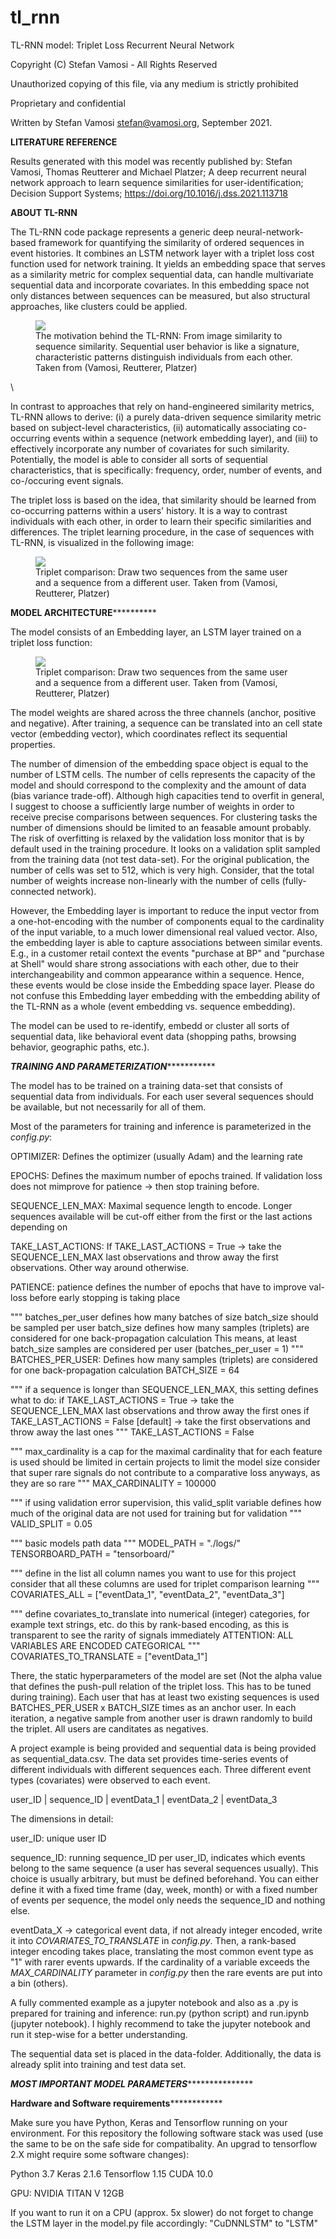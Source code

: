 # tl_rnn
TL-RNN model: Triplet Loss Recurrent Neural Network

Copyright (C) Stefan Vamosi - All Rights Reserved

Unauthorized copying of this file, via any medium is strictly prohibited

Proprietary and confidential

Written by Stefan Vamosi <stefan@vamosi.org>, September 2021.

**LITERATURE REFERENCE**

Results generated with this model was recently published by: Stefan Vamosi, Thomas Reutterer and Michael Platzer; A deep recurrent neural network approach to learn sequence similarities for user-identification; Decision Support Systems; https://doi.org/10.1016/j.dss.2021.113718


**ABOUT TL-RNN**

The TL-RNN code package represents a generic deep neural-network-based framework for quantifying the similarity of ordered sequences in event histories. It combines an LSTM network layer with a triplet loss cost function used for network training. It yields an embedding space that serves as a similarity metric for complex sequential data, can handle multivariate sequential data and incorporate covariates. In this embedding space not only distances between sequences can be measured, but also structural approaches, like clusters could be applied.

<figure><img src="images/running_example_seqs.png"><figcaption>The motivation behind the TL-RNN: From image similarity to sequence similarity. Sequential user behavior is like a signature, characteristic patterns distinguish individuals from each other. Taken from (Vamosi, Reutterer, Platzer)</figcaption></figure>\


In contrast to approaches that rely on hand-engineered similarity metrics, TL-RNN allows to derive: (i) a purely data-driven sequence similarity metric based on subject-level characteristics, (ii) automatically associating co-occurring events within a sequence (network embedding layer), and (iii) to effectively incorporate any number of covariates for such similarity. Potentially, the model is able to consider all sorts of sequential characteristics, that is specifically: frequency, order, number of events, and co-/occuring event signals.

The triplet loss is based on the idea, that similarity should be learned from co-occurring patterns within a users' history. It is a way to contrast individuals with each other, in order to learn their specific similarities and differences. The triplet learning procedure, in the case of sequences with TL-RNN, is visualized in the following image: 

<figure><img src="images/Sample_Draw_runningexample.png"><figcaption>Triplet comparison: Draw two sequences from the same user and a sequence from a different user. Taken from (Vamosi, Reutterer, Platzer)</figcaption></figure>


**********************************************************MODEL ARCHITECTURE********************************************************************

The model consists of an Embedding layer, an LSTM layer trained on a triplet loss function:

<figure><img src="images/Model_Structure.png"><figcaption>Triplet comparison: Draw two sequences from the same user and a sequence from a different user. Taken from (Vamosi, Reutterer, Platzer)</figcaption></figure>


The model weights are shared across the three channels (anchor, positive and negative). After training, a sequence can be translated into an cell state vector (embedding vector), which coordinates reflect its sequential properties.

The number of dimension of the embedding space object is equal to the number of LSTM cells. The number of cells represents the capacity of the model and should correspond to the complexity and the amount of data (bias variance trade-off). Although high capacities tend to overfit in general, I suggest to choose a sufficiently large number of weights in order to receive precise comparisons between sequences. For clustering tasks the number of dimensions should be limited to an feasable amount probably. The risk of overfitting is relaxed by the validation loss monitor that is by default used in the training procedure. It looks on a validation split sampled from the training data (not test data-set). For the original publication, the number of cells was set to 512, which is very high. Consider, that the total number of weights increase non-linearly with the number of cells (fully-connected network).

However, the Embedding layer is important to reduce the input vector from a one-hot-encoding with the number of components equal to the cardinality of the input variable, to a much lower dimensional real valued vector. Also, the embedding layer is able to capture associations between similar events. E.g., in a customer retail context the events "purchase at BP" and "purchase at Shell" would share strong associations with each other, due to their interchangeability and common appearance within a sequence. Hence, these events would be close inside the Embedding space layer. Please do not confuse this Embedding layer embedding with the embedding ability of the TL-RNN as a whole (event embedding vs. sequence embedding).


The model can be used to re-identify, embedd or cluster all sorts of sequential data, like behavioral event data (shopping paths, browsing behavior, geographic paths, etc.).


*****************************************************TRAINING AND PARAMETERIZATION****************************************************************

The model has to be trained on a training data-set that consists of sequential data from individuals. For each user several sequences should be available, but not necessarily for all of them. 

Most of the parameters for training and inference is parameterized in the *config.py*:


OPTIMIZER: Defines the optimizer (usually Adam) and the learning rate

EPOCHS: Defines the maximum number of epochs trained. If validation loss does not mimprove for patience -> then stop training before.

SEQUENCE_LEN_MAX: Maximal sequence length to encode. Longer sequences available will be cut-off either from the first or the last actions depending on 

TAKE_LAST_ACTIONS: If TAKE_LAST_ACTIONS = True -> take the SEQUENCE_LEN_MAX last observations and throw away the first observations. Other way around otherwise.

PATIENCE: patience defines the number of epochs that have to improve val-loss before early stopping is taking place 


"""
batches_per_user defines how many batches of size batch_size should be sampled per user
batch_size defines how many samples (triplets) are considered for one back-propagation calculation
This means, at least batch_size samples are considered per user (batches_per_user = 1)
"""
BATCHES_PER_USER: Defines how many samples (triplets) are considered for one back-propagation calculation
BATCH_SIZE = 64


"""
if a sequence is longer than SEQUENCE_LEN_MAX, this setting defines what to do:
if TAKE_LAST_ACTIONS = True -> take the SEQUENCE_LEN_MAX last observations and throw away the first ones
if TAKE_LAST_ACTIONS = False [default] -> take the first observations and throw away the last ones
"""
TAKE_LAST_ACTIONS = False


"""
max_cardinality is a cap for the maximal cardinality that for each feature is used
should be limited in certain projects to limit the model size
consider that super rare signals do not contribute to a comparative loss anyways, as they are so rare
"""
MAX_CARDINALITY = 100000


"""
if using validation error supervision, this valid_split variable defines
how much of the original data are not used for training but for validation
"""
VALID_SPLIT = 0.05


""" basic models path data """
MODEL_PATH = "./logs/"
TENSORBOARD_PATH = "tensorboard/"


"""
define in the list all column names you want to use for this project
consider that all these columns are used for triplet comparison learning
"""
COVARIATES_ALL = ["eventData_1", "eventData_2", "eventData_3"]


"""
define covariates_to_translate into numerical (integer) categories, 
for example text strings, etc.
do this by rank-based encoding, as this is transparent to see the rarity of signals immediately
ATTENTION: ALL VARIABLES ARE ENCODED CATEGORICAL
"""
COVARIATES_TO_TRANSLATE = ["eventData_1"]



There, the static hyperparameters of the model are set (Not the alpha value that defines the push-pull relation of the triplet loss. This has to be tuned during training). Each user that has at least two existing sequences is used BATCHES_PER_USER x BATCH_SIZE times as an anchor user. In each iteration, a negative sample from another user is drawn randomly to build the triplet. All users are canditates as negatives.



A project example is being provided and sequential data is being provided as sequential_data.csv. The data set provides time-series events of different individuals with different sequences each. Three different event types (covariates) were observed to each event.


user_ID | sequence_ID | eventData_1 | eventData_2 | eventData_3

The dimensions in detail:

user_ID: unique user ID

sequence_ID: running sequence_ID per user_ID, indicates which events belong to the same sequence (a user has several sequences
usually). This choice is usually arbitrary, but must be defined beforehand. You can either define it with a fixed time frame (day, week, month) or with a fixed number of events per sequence, the model only needs the sequence_ID and nothing else.

eventData_X -> categorical event data, if not already integer encoded, write it into *COVARIATES_TO_TRANSLATE* in *config.py*. Then, a rank-based integer encoding takes place, translating the most common event type as "1" with rarer events upwards. If the cardinality of a variable exceeds the *MAX_CARDINALITY* parameter in *config.py* then the rare events are put into a bin (others).

A fully commented example as a jupyter notebook and also as a .py is prepared for training and inference: run.py (python script) and run.ipynb (jupyter notebook). I highly recommend to take the jupyter notebook and run it step-wise for a better understanding.

The sequential data set is placed in the data-folder. Additionally, the data is already split into training and test data set. 

*******************************************************MOST IMPORTANT MODEL PARAMETERS**********************************************************************





******************************************************Hardware and Software requirements******************************************************************

Make sure you have Python, Keras and Tensorflow running on your environment. For this repository the following software stack was used (use the same to be on the safe side for compatibality. An upgrad to tensorflow 2.X might require some software changes):

Python 3.7 
Keras 2.1.6
Tensorflow 1.15
CUDA 10.0

GPU: NVIDIA TITAN V 12GB

If you want to run it on a CPU (approx. 5x slower) do not forget to change the LSTM layer in the model.py file accordingly: "CuDNNLSTM" to "LSTM"


